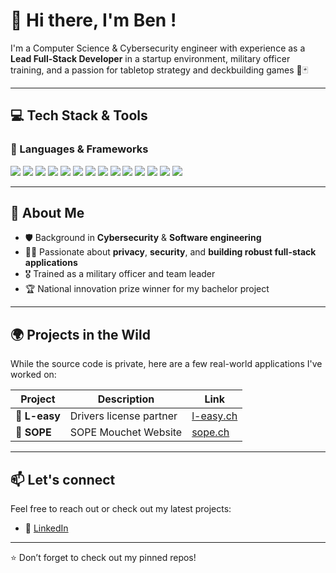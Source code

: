 # 👋 Hi there, I'm Ben !

I'm a Computer Science & Cybersecurity engineer with experience as a **Lead Full-Stack Developer** in a startup environment, military officer training, and a passion for tabletop strategy and deckbuilding games 🎲🃏

---

## 💻 Tech Stack & Tools

### 🚀 Languages & Frameworks
<p>
  <img src="https://img.shields.io/badge/Flutter-02569B?style=flat&logo=flutter&logoColor=white" />
  <img src="https://img.shields.io/badge/Laravel-F9322C?style=flat&logo=laravel&logoColor=white" />
  <img src="https://img.shields.io/badge/Vue.js-4FC08D?style=flat&logo=vue.js&logoColor=white" />
  <img src="https://img.shields.io/badge/Quasar-1976D2?style=flat&logo=quasar&logoColor=white" />
  <img src="https://img.shields.io/badge/Python-3776AB?style=flat&logo=python&logoColor=white" />
  <img src="https://img.shields.io/badge/Flask-000000?style=flat&logo=flask&logoColor=white" />
  <img src="https://img.shields.io/badge/C-00599C?style=flat&logo=c&logoColor=white" />
  <img src="https://img.shields.io/badge/C++-00599C?style=flat&logo=c%2B%2B&logoColor=white" />
  <img src="https://img.shields.io/badge/C%23-239120?style=flat&logo=c-sharp&logoColor=white" />
  <img src="https://img.shields.io/badge/Unity-000000?style=flat&logo=unity&logoColor=white" />
  <img src="https://img.shields.io/badge/Java-007396?style=flat&logo=java&logoColor=white" />
  <img src="https://img.shields.io/badge/Node.js-339933?style=flat&logo=nodedotjs&logoColor=white" />
  <img src="https://img.shields.io/badge/MySQL-4479A1?style=flat&logo=mysql&logoColor=white" />
  <img src="https://img.shields.io/badge/MongoDB-47A248?style=flat&logo=mongodb&logoColor=white" />
</p>

---

## 🌱 About Me

- 🛡 Background in **Cybersecurity** & **Software engineering**
- 🧑‍💻 Passionate about **privacy**, **security**, and **building robust full-stack applications**
- 🎖 Trained as a military officer and team leader
- 🏆 National innovation prize winner for my bachelor project

---

## 🌍 Projects in the Wild

While the source code is private, here are a few real-world applications I've worked on:

| Project | Description | Link |
|--------|-------------|------|
| 🚗 **L-easy** | Drivers license partner | [l-easy.ch](https://l-easy.ch) |
| 🧪 **SOPE** | SOPE Mouchet Website | [sope.ch](https://sope.ch)|

---

## 📫 Let's connect

Feel free to reach out or check out my latest projects:

- 💼 [LinkedIn](https://www.linkedin.com/in/benjamin-mouchet-917185267)

---

⭐️ Don’t forget to check out my pinned repos!
